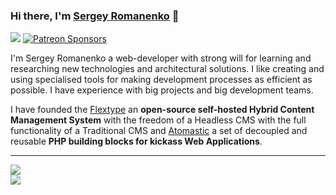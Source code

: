 ### Hi there, I'm <a href="https://github.com/Awilum">Sergey Romanenko</a> 👋


<a href="https://twitter.com/AwilumIT"><img src="https://img.shields.io/twitter/follow/AwilumIT?style=for-the-badge&logo=twitter"></a>
<a href="https://www.patreon.com/awilum"><img alt="Patreon Sponsors" src="https://img.shields.io/static/v1?label=Sponsor&message=%E2%9D%A4&logo=Patreon&style=for-the-badge"></a>

I'm Sergey Romanenko a web-developer with strong will for learning and researching new technologies and architectural solutions. I like creating and using specialised tools for making development processes as efficient as possible. I have experience with big projects and big development teams.

I have founded the [Flextype](https://github.com/flextype) an **open-source self-hosted Hybrid Content Management System** with the freedom of a Headless CMS with the full functionality of a Traditional CMS and [Atomastic](https://github.com/atomastic) a set of decoupled and reusable **PHP building blocks for kickass Web Applications**.

<hr>

<img src="https://github-readme-stats.vercel.app/api?username=awilum&count_private=true&include_all_commits=true&hide_rank=false&show_icons=true&theme=graywhite" /><br>
<img src="https://github-readme-stats.vercel.app/api/top-langs/?username=awilum&layout=compact">

